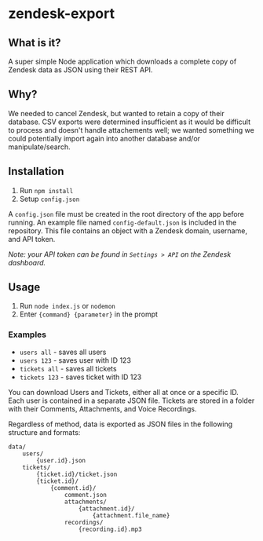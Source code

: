 # zendesk-export
## What is it?
A super simple Node application which downloads a complete copy of Zendesk data as JSON using their REST API.

## Why?
We needed to cancel Zendesk, but wanted to retain a copy of their database. CSV exports were determined insufficient as it would be difficult to process and doesn't handle attachements well; we wanted something we could potentially import again into another database and/or manipulate/search.


## Installation
1. Run `npm install`
2. Setup `config.json`

A `config.json` file must be created in the root directory of the app before running. An example file named `config-default.json` is included in the repository. This file contains an object with a Zendesk domain, username, and API token.

*Note: your API token can be found in `Settings > API` on the Zendesk dashboard.*

## Usage
1. Run `node index.js` or `nodemon`
2. Enter `{command} {parameter}` in the prompt

### Examples
* `users all` - saves all users
* `users 123` - saves user with ID 123
* `tickets all` - saves all tickets
* `tickets 123` - saves ticket with ID 123

You can download Users and Tickets, either all at once or a specific ID. Each user is contained in a separate JSON file. Tickets are stored in a folder with their Comments, Attachments, and Voice Recordings.

Regardless of method, data is exported as JSON files in the following structure and formats:

```
data/
    users/
        {user.id}.json
    tickets/
        {ticket.id}/ticket.json
        {ticket.id}/
            {comment.id}/
                comment.json
                attachments/
                    {attachment.id}/
                        {attachment.file_name}
                recordings/
                    {recording.id}.mp3

```
